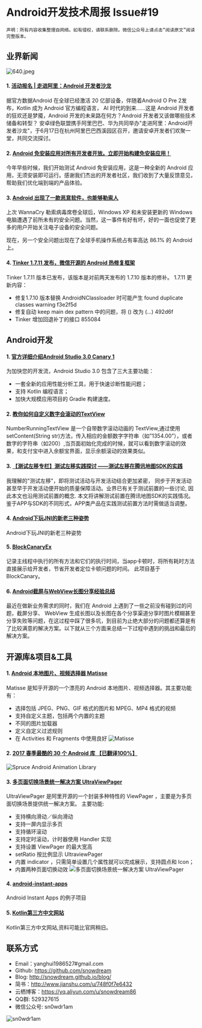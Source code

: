 # Android开发技术周报 Issue#19

    声明：所有内容收集整理自网络。如有侵权，请联系删除。微信公众号上请点击“阅读原文”阅读完整版本。
    
## 业界新闻
![640.jpeg](http://upload-images.jianshu.io/upload_images/66954-d54b6266f0a8ba87.jpeg?imageMogr2/auto-orient/strip%7CimageView2/2/w/1240)
#### 1. [活动报名 | 走进阿里：Android 开发者沙龙](http://t.cn/RSzdbuW)
据官方数据Android 在全球已经激活 20 亿部设备，伴随着Android O Pre 2发布，Kotlin 成为 Android 官方编程语言， AI 时代的到来……这是 Android 开发者的狂欢还是梦魇，Android 开发的未来路在何方？Android 开发者又该做哪些技术储备和转型？
安卓绿色联盟携手阿里巴巴、华为共同举办"走进阿里：Android开发者沙龙"，于6月17日在杭州阿里巴巴西溪园区召开，邀请安卓开发者们欢聚一堂，共同交流探讨。

#### 2. [Android 免安装应用对所有开发者开放。立即开始构建免安装应用！](http://developers.googleblog.cn/2017/05/android.html)
今年早些时候，我们开始测试 Android 免安装应用，这是一种全新的 Android 应用，无须安装即可运行。感谢我们杰出的开发者社区，我们收到了大量反馈意见，帮助我们优化端到端的产品体验。

#### 3. [Android 出现了一款恶意软件，也能够勒索人](https://www.oschina.net/news/85216/malicious-software-on-android)
上次 WannaCry 勒索病毒席卷全球后，Windows XP 和未安装更新的 Windows 电脑遭遇了前所未有的安全问题。当然，这一事件有好有坏，好的一面也促使了更多的用户开始关注电子设备的安全问题。

现在，另一个安全问题出现在了全球手机操作系统占有率高达 86.1% 的 Android 上。

#### 4. [Tinker 1.7.11 发布，微信开源的 Android 热修复框架](https://www.oschina.net/news/85160/tinker-1-7-11)
Tinker 1.7.11 版本已发布，该版本是对前两天发布的 1.7.10 版本的修补。
1.7.11 更新内容：
* 修复1.7.10 版本替换 AndroidNClassloader 时可能产生 found duplicate classes warning f3e2f5d
* 修复自动 keep main dex pattern 中的问题，将 () 改为 (...) 492d6f
* Tinker 增加回退补丁的接口 855084

## Android开发
#### 1. [官方详细介绍Android Studio 3.0 Canary 1](http://t.cn/RSzBMsE)
为加快您的开发流，Android Studio 3.0 包含了三大主要功能：
* 一套全新的应用性能分析工具，用于快速诊断性能问题；
* 支持 Kotlin 编程语言；
* 加快大规模应用项目的 Gradle 构建速度。

#### 2. [教你如何自定义数字会滚动的TextView](http://t.cn/RSzrE4J)
NumberRunningTextView 是一个自带数字滚动动画的 TextView,通过使用 setContent(String str)方法，传入相应的金额数字字符串（如”1354.00”），或者数字的字符串（如200）,当页面初始化完成的时候，就可以看到数字滚动的效果，和支付宝中进入余额宝界面，显示余额滚动的效果类似。

#### 3. [【测试左移专栏】测试左移实践探讨 ——测试左移在腾讯地图SDK的实践](http://t.cn/RSzg29S)
我理解的"测试左移"，即将测试活动与开发活动结合更加紧密， 同步于开发活动甚至早于开发活动便开始的质量保障活动。业界已有关于测试前置的一些讨论, 因此本文也沿用测试前置的概念. 本文将讲解测试前置在腾讯地图SDK的实践情况。鉴于APP与SDK的不同形式，APP类产品在实践测试前置方法时需做适当调整。

#### 4. [Android下玩JNI的新老三种姿势](http://t.cn/RSzgdSD)
Android下玩JNI的新老三种姿势

#### 5. [BlockCanaryEx](https://github.com/seiginonakama/BlockCanaryEx/blob/master/README_ZH.md)
记录主线程中执行的所有方法和它们的执行时间，当app卡顿时，将所有耗时方法直接展示给开发者，节省开发者定位卡顿问题的时间。 此项目基于 BlockCanary。

#### 6. [Android截屏与WebView长图分享经验总结](http://mp.weixin.qq.com/s/wzx_ubix0ys50nxT_-JdMA)
最近在做新业务需求的同时，我们在 Android 上遇到了一些之前没有碰到过的问题，截屏分享、 WebView 生成长图以及长图在各个分享渠道分享时图片模糊甚至分享失败等问题，在这过程中踩了很多坑，到目前为止绝大部分的问题都还算是有了比较满意的解决方案。以下就从三个方面来总结一下过程中遇到的挑战和最后的解决方案。


## 开源库&项目&工具
#### 1. [Android 本地图片、视频选择器 Matisse](https://github.com/zhihu/Matisse)
Matisse 是知乎开源的一个漂亮的 Android 本地图片、视频选择器。其主要功能有：
*  选择包括 JPEG、PNG、GIF 格式的图片和 MPEG、MP4 格式的视频
*  支持自定义主题，包括两个内置的主题
*  不同的图片加载器
*  定义自定义过滤规则
*  在 Activities 和 Fragments 中使用良好
![Matisse](https://static.oschina.net/uploads/space/2017/0524/153616_onNA_2896879.png)

#### 2. [2017 春季最酷的 30 个 Android 库 【已翻译100%】](https://www.oschina.net/translate/30-new-android-libraries-released-in-the-spring-of-2017?lang=chs&page=1#)
![Spruce Android Animation Library ](https://static.oschina.net/uploads/space/2017/0523/111916_KknX_2896879.gif)

#### 3. [多页面切换场景统一解决方案 UltraViewPager ](https://github.com/alibaba/UltraViewPager)
UltraViewPager 是阿里开源的一个封装多种特性的 ViewPager ，主要是为多页面切换场景提供统一解决方案。
主要功能:
*  支持横向滑动／纵向滑动
*  支持一屏内显示多页
*  支持循环滚动
*  支持定时滚动，计时器使用 Handler 实现
*  支持设置 ViewPager 的最大宽高
*  setRatio 按比例显示 UltraviewPager
*  内置 indicator ，只需简单设置几个属性就可以完成展示，支持圆点和 Icon；
*  内置两种页面切换动效
![多页面切换场景统一解决方案 UltraViewPager](https://static.oschina.net/uploads/space/2017/0523/141236_iJ05_2896879.gif)

#### 4. [android-instant-apps](https://github.com/googlesamples/android-instant-apps)
Android Instant Apps 的例子项目

#### 5. [Kotlin第三方中文网站](https://www.kotlincn.net)
Kotlin第三方中文网站,资料可能比官网稍旧。

## 联系方式
* Email：yanghui1986527#gmail.com
* Github: https://github.com/snowdream
* Blog: http://snowdream.github.io/blog/
* 简书：http://www.jianshu.com/u/748f0f7e6432
* 云栖博客：https://yq.aliyun.com/u/snowdream86 
* QQ群: 529327615     
* 微信公众号:  sn0wdr1am    

![sn0wdr1am](https://static.dingtalk.com/media/lADOmAwFCs0BAs0BAg_258_258.jpg)

